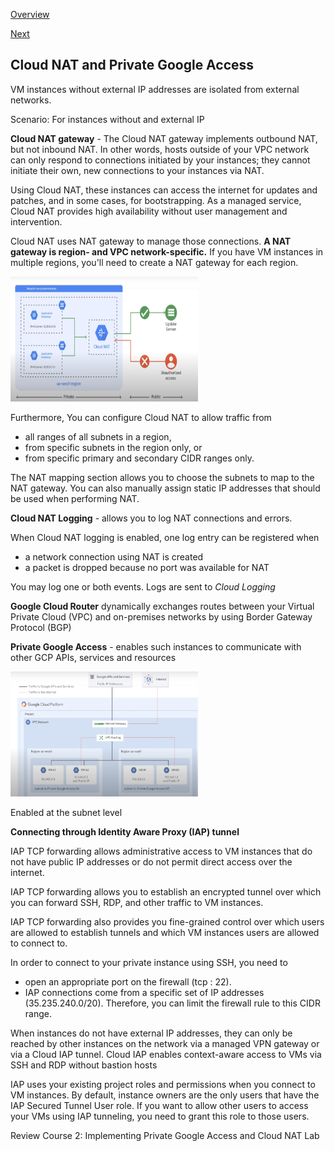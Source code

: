 [Overview](https://github.com/paulowe/gcp/blob/main/readme.md)

[Next](https://github.com/paulowe/gcp/blob/main/virtual-machines-overview.md)

## Cloud NAT and Private Google Access

VM instances without external IP addresses are isolated from external networks.

Scenario: For instances without and external IP

**Cloud NAT gateway** - The Cloud NAT gateway implements outbound NAT, but not inbound NAT. In other words, hosts outside of your VPC network can only respond to connections initiated by your instances; they cannot initiate their own, new connections to your instances via NAT.

Using Cloud NAT, these instances can access the internet for updates and patches, and in some cases, for bootstrapping. As a managed service, Cloud NAT provides high availability without user management and intervention.

Cloud NAT uses NAT gateway to manage those connections. **A NAT gateway is region- and VPC network-specific.** If you have VM instances in multiple regions, you'll need to create a NAT gateway for each region. 

<img src="https://github.com/paulowe/gcp/blob/main/captures/Capture%207.PNG" width="300" height="200" />

Furthermore,  You can configure Cloud NAT to allow traffic from 
- all ranges of all subnets in a region, 
- from specific subnets in the region only, or 
- from specific primary and secondary CIDR ranges only.

The NAT mapping section allows you to choose the subnets to map to the NAT gateway. You can also manually assign static IP addresses that should be used when performing NAT. 

**Cloud NAT Logging** - allows you to log NAT connections and errors.

When Cloud NAT logging is enabled, one log entry can be registered when
- a network connection using NAT is created
- a packet is dropped because no port was available for NAT

You may log one or both events. Logs are sent to *Cloud Logging*

**Google Cloud Router** dynamically exchanges routes between your Virtual Private Cloud (VPC) and on-premises networks by using Border Gateway Protocol (BGP)

**Private Google Access** - enables such instances to communicate with other GCP APIs, services and resources 

<img src="https://github.com/paulowe/gcp/blob/main/captures/Capture%206.PNG" width="300" height="200" />

Enabled at the subnet level

**Connecting through Identity Aware Proxy (IAP) tunnel**

IAP TCP forwarding allows administrative access to VM instances that do not have public IP addresses or do not permit direct access over the internet.

IAP TCP forwarding allows you to establish an encrypted tunnel over which you can forward SSH, RDP, and other traffic to VM instances. 

IAP TCP forwarding also provides you fine-grained control over which users are allowed to establish tunnels and which VM instances users are allowed to connect to.

In order to connect to your private instance using SSH, you need to 
- open an appropriate port on the firewall (tcp : 22). 
- IAP connections come from a specific set of IP addresses (35.235.240.0/20). Therefore, you can limit the firewall rule to this CIDR range.

When instances do not have external IP addresses, they can only be reached by other instances on the network via a managed VPN gateway or via a Cloud IAP tunnel. Cloud IAP enables context-aware access to VMs via SSH and RDP without bastion hosts

IAP uses your existing project roles and permissions when you connect to VM instances. By default, instance owners are the only users that have the IAP Secured Tunnel User role. If you want to allow other users to access your VMs using IAP tunneling, you need to grant this role to those users.

Review Course 2: Implementing Private Google Access and Cloud NAT Lab
